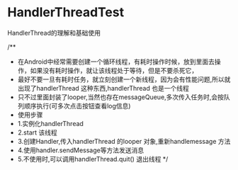 # HandlerThreadTest
HandlerThread的理解和基础使用


/**
 * 在Android中经常需要创建一个循环线程，有耗时操作时候，放到里面去操作，如果没有耗时操作，就让该线程处于等待，但是不要杀死它，
 * 最好不要一旦有耗时任务，就立刻创建一个新线程，因为会有性能问题,所以就出现了handlerThread 这种东西,handlerThread 也是一个线程
 * 只不过里面封装了looper,当然也存在messageQueue,多次传入任务时,会按队列顺序执行(可多次点击按钮查看log信息)
 * 使用步骤
 * 1.实例化handlerThread
 * 2.start 该线程
 * 3.创建Handler,传入handlerThread 的looper 对象,重新handlemessage 方法
 * 4.使用handler.sendMessage等方法发送消息
 * 5.不使用时,可以调用handlerThread.quit() 退出线程
 */
